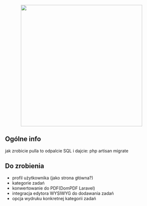 <p align="center"><a href="https://laravel.com" target="_blank"><img src="https://raw.githubusercontent.com/laravel/art/master/logo-lockup/5%20SVG/2%20CMYK/1%20Full%20Color/laravel-logolockup-cmyk-red.svg" width="400"></a></p>

## Ogólne info

jak zrobicie pulla to odpalcie SQL i dajcie: 
php artisan migrate

## Do zrobienia
* profil użytkownika (jako strona główna?)
* kategorie zadań
* konwertowanie do PDF(DomPDF Laravel)
* integracja edytora WYSIWYG do dodawania zadań
* opcja wydruku konkretnej kategorii zadań
